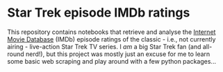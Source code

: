 # Star Trek episode IMDb ratings

This repository contains notebooks that retrieve and analyse the [Internet Movie Database](https://www.imdb.com/) (IMDb) episode ratings of the classic - i.e., not currently airing - live-action Star Trek TV series. I *am* a big Star Trek fan (and all-round nerd!), but this project was mostly just an excuse for me to learn some basic web scraping and play around with a few python packages...